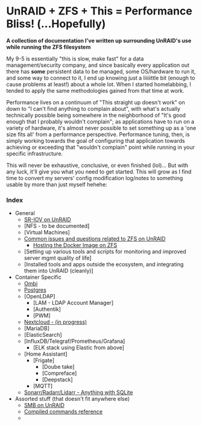 # UnRAID + ZFS + This = Performance Bliss! (...Hopefully)

**A collection of documentation I've written up surrounding UnRAID's use while running the ZFS filesystem**

My 9-5 is essentially "this is slow, make fast" for a data management/security company, and since basically every application out there has **some** persistent data to be managed, some OS/hardware to run it, and some way to connect to it, I end up knowing just a liiiiittle bit (enough to cause problems at least!) about a whole lot. When I started homelabbing, I tended to apply the same methodologies gained from that time at work.

Performance lives on a continuum of "This straight up doesn't work" on down to "I can't find anything to complain about", with what's actually technically possible being somewhere in the neighborhood of "It's good enough that I probably wouldn't complain"; as applications have to run on a variety of hardware, it's almost never possible to set something up as a 'one size fits all' from a performance perspective. Performance tuning, then, is simply working towards the goal of configuring that application towards achieving or exceeding that "wouldn't complain" point while running in your specific infrastructure.

This will never be exhaustive, conclusive, or even finished (lol)... But with any luck, it'll give you what you need to get started. This will grow as I find time to convert my servers' config modification log/notes to something usable by more than just myself hehehe:

### Index
* General
  * [SR-IOV on UnRAID](https://forums.unraid.net/topic/103323-how-to-using-sr-iov-in-unraid-with-1gb10gb40gb-network-interface-cards-nics/)
  * [NFS - to be documented]
  * [Virtual Machines]
  * [Common issues and questions related to ZFS on UnRAID](https://github.com/teambvd/UnRAID-Performance-Compendium/blob/main/general/commonIssues.md)
    * [Hosting the Docker Image on ZFS](https://github.com/teambvd/UnRAID-Performance-Compendium/blob/main/general/DockerImageOnZFS.md)
  * [Setting up various tools and scripts for monitoring and improved server mgmt quality of life]
  * [Installed tools and apps outside the ecosystem, and integrating them into UnRAID (cleanly)]
* Container Specific
  * [Ombi](https://github.com/teambvd/unraid-zfs-docs/blob/main/containers/ombi.md)
  * [Postgres](https://github.com/teambvd/unraid-zfs-docs/blob/main/containers/postgres.md)
  * [OpenLDAP]
    * [LAM - LDAP Account Manager]
    * [Authentik]
    * [PWM]
  * [Nextcloud - (in progress)](https://github.com/teambvd/unraid_docs-ZFS_and_Containers/blob/main/containers/nextcloud.md)
  * [MariaDB]
  * [ElasticSearch]
  * [InfluxDB/Telegraf/Prometheus/Grafana]
    * [ELK stack using Elastic from above]
  * [Home Assistant]
    * [Frigate]
      * [Doube take]
      * [Compreface]
      * [Deepstack]
    * [MQTT]
  * [Sonarr/Radarr/Lidarr - Anything with SQLite](https://github.com/teambvd/unraid-zfs-docs/blob/main/containers/sonarrRadarrLidarr.md)
* Assorted stuff (that doesn't fit anywhere else)
  * [SMB on UnRAID](https://forums.unraid.net/topic/97165-smb-performance-tuning/)
  * [Compiled commands reference](https://github.com/teambvd/UnRAID-Performance-Compendium/blob/main/general/helpfulCommands.md)
  * 
  
